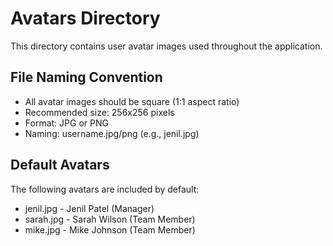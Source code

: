 # Avatars Directory

This directory contains user avatar images used throughout the application.

## File Naming Convention
- All avatar images should be square (1:1 aspect ratio)
- Recommended size: 256x256 pixels
- Format: JPG or PNG
- Naming: username.jpg/png (e.g., jenil.jpg)

## Default Avatars
The following avatars are included by default:
- jenil.jpg - Jenil Patel (Manager)
- sarah.jpg - Sarah Wilson (Team Member)
- mike.jpg - Mike Johnson (Team Member) 